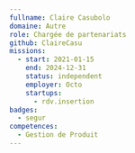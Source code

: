 ```yaml
---
fullname: Claire Casubolo
domaine: Autre
role: Chargée de partenariats
github: ClaireCasu
missions:
  - start: 2021-01-15
    end: 2024-12-31
    status: independent
    employer: Octo
    startups:
      - rdv.insertion
badges:
  - segur
competences:
  - Gestion de Produit
---
```

